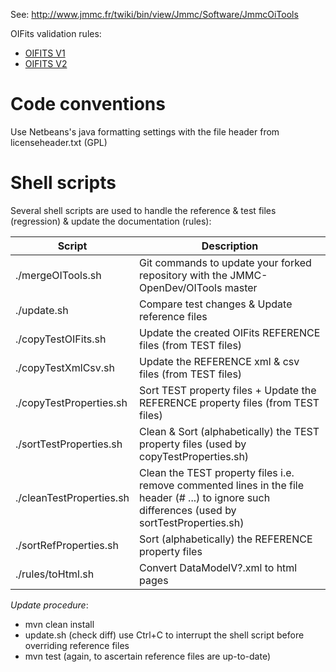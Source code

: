 <!--
 Copyright (c) 2021 Ferreol Soulez

 This software is released under the MIT License.
 https://opensource.org/licenses/MIT
-->
See:
<http://www.jmmc.fr/twiki/bin/view/Jmmc/Software/JmmcOiTools>

OIFits validation rules:

* [OIFITS V1](http://htmlpreview.github.io/?https://github.com/JMMC-OpenDev/OITools/blob/master/rules/DataModelV1_output.html)
* [OIFITS V2](http://htmlpreview.github.io/?https://github.com/JMMC-OpenDev/OITools/blob/master/rules/DataModelV2_output.html)

Code conventions
================

Use Netbeans's java formatting settings with the file header from licenseheader.txt (GPL)


Shell scripts
=============

Several shell scripts are used to handle the reference & test files (regression) & update the documentation (rules):

| Script | Description |
| --- | --- |
| ./mergeOITools.sh | Git commands to update your forked repository with the JMMC-OpenDev/OITools master |
| ./update.sh | Compare test changes & Update reference files |
| ./copyTestOIFits.sh | Update the created OIFits REFERENCE files (from TEST files) |
| ./copyTestXmlCsv.sh | Update the REFERENCE xml & csv files (from TEST files) |
| ./copyTestProperties.sh | Sort TEST property files + Update the REFERENCE property files (from TEST files) |
| ./sortTestProperties.sh | Clean & Sort (alphabetically) the TEST property files (used by copyTestProperties.sh) |
| ./cleanTestProperties.sh | Clean the TEST property files i.e. remove commented lines in the file header (# ...) to ignore such differences (used by sortTestProperties.sh) |
| ./sortRefProperties.sh | Sort (alphabetically) the REFERENCE property files |
| ./rules/toHtml.sh | Convert DataModelV?.xml to html pages |

*Update procedure*:
* mvn clean install
* update.sh (check diff) use Ctrl+C to interrupt the shell script before overriding reference files
* mvn test (again, to ascertain reference files are up-to-date)

